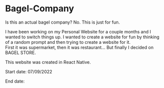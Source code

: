 # Bagel-Company

Is this an actual bagel company? No. This is just for fun. 

I have been working on my Personal Website for a couple months and I wanted to switch things up.
I wanted to create a website for fun by thinking of a random prompt and then trying to create a website for it. \
First it was supermarket, then it was restaurant...
But finally I decided on BAGEL STORE.

This website was created in React Native. 

Start date: 07/09/2022

End date: 
